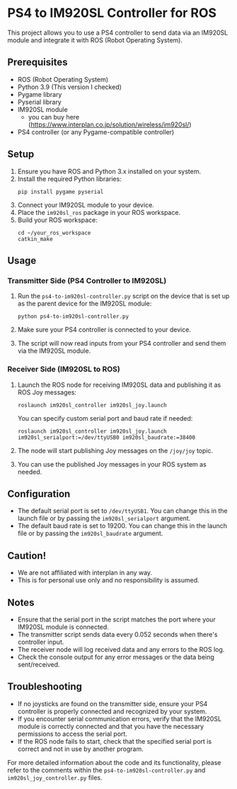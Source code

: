 # PS4 to IM920SL Controller for ROS

This project allows you to use a PS4 controller to send data via an IM920SL module and integrate it with ROS (Robot Operating System).

## Prerequisites

- ROS (Robot Operating System)
- Python 3.9 (This version I checked)
- Pygame library
- Pyserial library
- IM920SL module
  - you can buy here (https://www.interplan.co.jp/solution/wireless/im920sl/)
- PS4 controller (or any Pygame-compatible controller)

## Setup

1. Ensure you have ROS and Python 3.x installed on your system.
2. Install the required Python libraries:
   ```
   pip install pygame pyserial
   ```
3. Connect your IM920SL module to your device.
4. Place the `im920sl_ros` package in your ROS workspace.
5. Build your ROS workspace:
   ```
   cd ~/your_ros_workspace
   catkin_make
   ```

## Usage

### Transmitter Side (PS4 Controller to IM920SL)

1. Run the `ps4-to-im920sl-controller.py` script on the device that is set up as the parent device for the IM920SL module:
   ```
   python ps4-to-im920sl-controller.py
   ```

2. Make sure your PS4 controller is connected to your device.

3. The script will now read inputs from your PS4 controller and send them via the IM920SL module.

### Receiver Side (IM920SL to ROS)

1. Launch the ROS node for receiving IM920SL data and publishing it as ROS Joy messages:
   ```
   roslaunch im920sl_controller im920sl_joy.launch
   ```

   You can specify custom serial port and baud rate if needed:
   ```
   roslaunch im920sl_controller im920sl_joy.launch im920sl_serialport:=/dev/ttyUSB0 im920sl_baudrate:=38400
   ```

2. The node will start publishing Joy messages on the `/joy/joy` topic.

3. You can use the published Joy messages in your ROS system as needed.

## Configuration

- The default serial port is set to `/dev/ttyUSB1`. You can change this in the launch file or by passing the `im920sl_serialport` argument.
- The default baud rate is set to 19200. You can change this in the launch file or by passing the `im920sl_baudrate` argument.

## Caution!
- We are not affiliated with interplan in any way.
- This is for personal use only and no responsibility is assumed.

## Notes

- Ensure that the serial port in the script matches the port where your IM920SL module is connected.
- The transmitter script sends data every 0.052 seconds when there's controller input.
- The receiver node will log received data and any errors to the ROS log.
- Check the console output for any error messages or the data being sent/received.

## Troubleshooting

- If no joysticks are found on the transmitter side, ensure your PS4 controller is properly connected and recognized by your system.
- If you encounter serial communication errors, verify that the IM920SL module is correctly connected and that you have the necessary permissions to access the serial port.
- If the ROS node fails to start, check that the specified serial port is correct and not in use by another program.

For more detailed information about the code and its functionality, please refer to the comments within the `ps4-to-im920sl-controller.py` and `im920sl_joy_controller.py` files.
